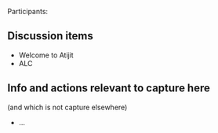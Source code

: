 Participants: 

Discussion items
----------------
* Welcome to Atijit
* ALC

Info and actions relevant to capture here
-----------------------------------------
(and which is not capture elsewhere)

* ...
